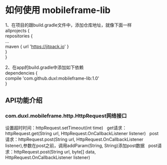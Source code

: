 # 如何使用 mobileframe-lib
1、在项目的跟build.gradle文件中，添加仓库地址，就像下面一样  
allprojects {  
	repositories {  
		...  
		maven { url 'https://jitpack.io' }  
	}  
}

2、在app的build.gradle中添加如下依赖    
dependencies {  
	compile 'com.github.duxl:mobileframe-lib:1.0'  
}  

## API功能介绍
### com.duxl.mobileframe.http.HttpRequest网络接口
设置超时时间：httpRequest.setTimeout(int time)  
get请求：httpRequest.get(String url, HttpRequest.OnCallbackListener listener)  
post请求：httpRequest.post(String url, HttpRequest.OnCallbackListener listener),参数在post之前，调用addParam(String, String)添加post数据  
post请求：httpRequest.post(String url, byte[] data, HttpRequest.OnCallbackListener listener)
